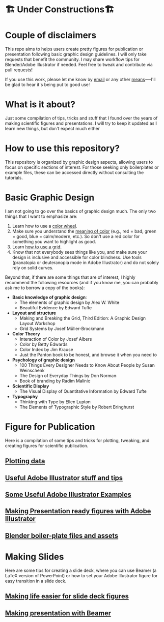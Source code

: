 # 🏗️ Under Constructions🏗️

# Couple of disclaimers

This repo aims to helps users create pretty figures for publication or presentation following basic graphic design guidelines. I will only take requests that benefit the community. I may share workflow tips for Blender/Adobe Illustrator if needed. Feel free to tweak and contribute via pull requests!

If you use this work, please let me know by [email](mailto:gmoile@umd.edu) or any other [means](https://srinivasan.jqi.umd.edu/people/gregory-moille)---I'll be glad to hear it's being put to good use!

# What is it about? 

Just some compilation of tips, tricks and stuff that I found over the years of making scientific figures and presentations. I will try to keep it updated as I learn new things, but don't expect much either

# How to use this repository? 

This repository is organized by graphic design aspects, allowing users to focus on specific sections of interest. For those seeking only boilerplates or example files, these can be accessed directly without consulting the tutorials.


# Basic Graphic Design 

I am not going to go over the basics of graphic design much. The only two things that I want to emphasize are:

1. Learn how to use a [color wheel](https://www.canva.com/colors/color-wheel/).
2. Make sure you understand the [meaning of color](https://webflow.com/blog/color-meanings) (e.g., red = bad, green = good, blue = calm/modern, etc.). So don't use a red color for something you want to highlight as good.
3. Learn [how to use a grid](https://uxplanet.org/grids-in-graphic-design-a-quick-history-and-5-top-tips-29c8c0650d18).
4. Know that not everybody sees things like you, and make sure your design is inclusive and accessible for color blindness. Use tools (pranatopia or deuteranopia mode in Adobe Illustrator) and do not solely rely on solid curves.

Beyond that, if there are some things that are of interest, I highly recommend the following resources (and if you know me, you can probably ask me to borrow a copy of the books):
- **Basic knowledge of graphic design**:
    - The elements of graphic design by Alex W. White
    - Beautiful Evidence by Edward Tufte
- **Layout and structure**
    - Making and Breaking the Grid, Third Edition: A Graphic Design Layout Workshop
    - Grid Systems by Josef Müller-Brockmann
- **Color Theory**
    - Interaction of Color by Josef Albers
    - Color by Betty Edwards
    - Color Index by Jim Krause
    - Just the Panton book to be honest, and browse it when you need to
- **Psychology of graphic design**
    - 100 Things Every Designer Needs to Know About People by Susan Weinschenk
    - The Design of Everyday Things by Don Norman
    - Book of branding by Radim Malinic
- **Scientific Display**
    - The Visual Display of Quantitative Information by Edward Tufte
- **Typography**
    - Thinking with Type by Ellen Lupton
    - The Elements of Typographic Style by Robert Bringhurst

# Figure for Publication

Here is a compilation of some tips and tricks for plotting, tweaking, and creating figures for scientific publication.
## [Plotting data](./Plotting/)

## [Useful Adobe Illustrator stuff and tips](./IllustratorsStyles)

## [Some Useful Adobe Illustrator Examples](./IllustratorsStyles/Examples)

## [Making Presentation ready figures with Adobe Illustrator](./IllustratorsStyles/SlideDeckFigures)

## [Blender boiler-plate files and assets](./BlenderBoilerPlates)


# Making Slides

Here are some tips for creating a slide deck, where you can use Beamer (a LaTeX version of PowerPoint) or how to set your Adobe Illustrator figure for easy transition in a slide deck.

## [Making life easier for slide deck figures](./SlideDeckFigures/)

## [Making presentation with Beamer](./SlidesWithBeamer/)
